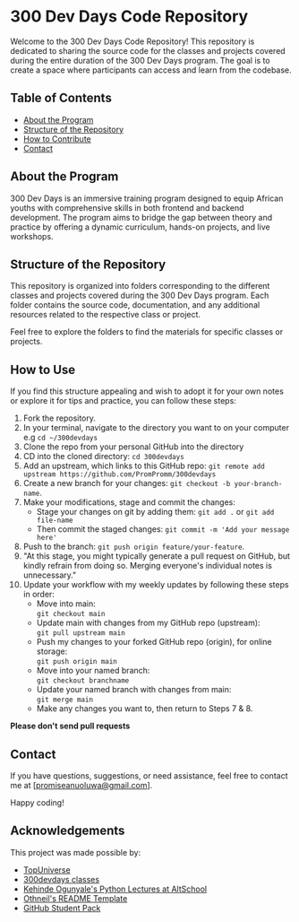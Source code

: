 # 300 Dev Days Code Repository

Welcome to the 300 Dev Days Code Repository! This repository is dedicated to sharing the source code for the classes and projects covered during the entire duration of the 300 Dev Days program. The goal is to create a space where participants can access and learn from the codebase.

## Table of Contents

- [About the Program](#about-the-program)
- [Structure of the Repository](#structure-of-the-repository)
- [How to Contribute](#how-to-use)
- [Contact](#contact)

## About the Program

300 Dev Days is an immersive training program designed to equip African youths with comprehensive skills in both frontend and backend development. The program aims to bridge the gap between theory and practice by offering a dynamic curriculum, hands-on projects, and live workshops.

## Structure of the Repository

This repository is organized into folders corresponding to the different classes and projects covered during the 300 Dev Days program. Each folder contains the source code, documentation, and any additional resources related to the respective class or project.



Feel free to explore the folders to find the materials for specific classes or projects.

## How to Use
If you find this structure appealing and wish to adopt it for your own notes or explore it for tips and practice, you can follow these steps:

1. Fork the repository.
2. In your terminal, navigate to the directory you want to on your computer e.g `cd ~/300devdays`
3. Clone the repo from your personal GitHub into the directory
4. CD into the cloned directory: `cd 300devdays`
5. Add an upstream, which links to this GitHub repo: `git remote add upstream https://github.com/PromPromm/300devdays`
6. Create a new branch for your changes: `git checkout -b your-branch-name`.
7. Make your modifications, stage and commit the changes:
   - Stage your changes on git by adding them: 
     `git add .` or `git add file-name`
   - Then commit the staged changes:
     `git commit -m 'Add your message here'`
8. Push to the branch: `git push origin feature/your-feature`.
9. "At this stage, you might typically generate a pull request on GitHub, but kindly refrain from doing so. Merging everyone's individual notes is unnecessary."
10. Update your workflow with my weekly updates by following these steps in order:  
    - Move into main:  
        `git checkout main`
    - Update main with changes from my GitHub repo (upstream):  
        `git pull upstream main`
    - Push my changes to your forked GitHub repo (origin), for online storage:  
        `git push origin main`
    - Move into your named branch:  
        `git checkout branchname`
    - Update your named branch with changes from main:  
        `git merge main`
    - Make any changes you want to, then return to Steps 7 & 8.

**Please don't send pull requests**

## Contact

If you have questions, suggestions, or need assistance, feel free to contact me at [promiseanuoluwa@gmail.com].

Happy coding!

## Acknowledgements

This project was made possible by:

* [TopUniverse](topuniverse.org)
* [300devdays classes](https://www.youtube.com/@topuniverse_org)
* [Kehinde Ogunyale's Python Lectures at AltSchool](https://kennyrich.github.io/)
* [Othneil's README Template](https://github.com/othneildrew/Best-README-Template)
* [GitHub Student Pack](https://education.github.com/globalcampus/student)
